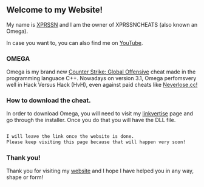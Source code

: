 ## Welcome to my Website! 

My name is [XPRSSN](https://github.com/XPRSSN) and I am the owner of XPRSSNCHEATS (also known an Omega).

In case you want to, you can also find me on [YouTube](https://www.youtube.com/watch?v=dQw4w9WgXcQ).

 
### OMEGA

Omega is my brand new [Counter Strike: Global Offensive](https://store.steampowered.com/app/730/CounterStrike_Global_Offensive/) cheat made in the programming languace C++. Nowadays on version 3.1, Omega perfomsvery well in Hack Versus Hack (HvH), even against paid cheats like [Neverlose.cc!](https://neverlose.cc/)


### How to download the cheat.

In order to download Omega, you will need to visit my [linkvertise](https://publisher.linkvertise.com/) page and go through the installer. Once you do that you will have the DLL file.

```markdown

I will leave the link once the website is done. 
Please keep visiting this page because that will happen very soon!

```

### Thank you!

Thank you for visiting my [website](https://xprssn.github.io/) and I hope I have helped you in any way, shape or form!

